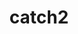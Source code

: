 ---
title: "catch2"
layout: cache
categories: [package, develop]
meta: {"compilers": ["gcc@11.4.0"], "num_specs": 26, "num_specs_by_stack": {"e4s": 13, "hep": 13, "root": 26}, "oss": ["ubuntu22.04"], "platforms": ["linux"], "stacks": ["e4s", "hep", "root"], "targets": ["x86_64_v3"], "versions": ["3.8.0"]}
spec_details: [{"compiler": "gcc@11.4.0", "hash": "27fumhwur3vvbm2wsvcubjwdm6jy7kbf", "os": "ubuntu22.04", "platform": "linux", "size": "-", "stacks": ["e4s", "root"], "target": "x86_64_v3", "variants": ["build_system=cmake", "build_type=Release", "cxxstd=17", "generator=make", "~ipo", "+pic", "~shared"], "versions": ["3.8.0"]}, {"compiler": "gcc@11.4.0", "hash": "3z4w5xyjbk2p2tuwbwhgzu7qvro5lleb", "os": "ubuntu22.04", "platform": "linux", "size": "-", "stacks": ["hep", "root"], "target": "x86_64_v3", "variants": ["build_system=cmake", "build_type=Release", "cxxstd=17", "generator=make", "~ipo", "+pic", "~shared"], "versions": ["3.8.0"]}, {"compiler": "gcc@11.4.0", "hash": "4fpbzxiqlk2vavh7evubm5hsoezwhnz7", "os": "ubuntu22.04", "platform": "linux", "size": "-", "stacks": ["hep", "root"], "target": "x86_64_v3", "variants": ["build_system=cmake", "build_type=Release", "cxxstd=17", "generator=make", "~ipo", "+pic", "~shared"], "versions": ["3.8.0"]}, {"compiler": "gcc@11.4.0", "hash": "5cliv7iertkra3v3b6df5mlt7ism4ayq", "os": "ubuntu22.04", "platform": "linux", "size": "-", "stacks": ["hep", "root"], "target": "x86_64_v3", "variants": ["build_system=cmake", "build_type=Release", "cxxstd=17", "generator=make", "~ipo", "+pic", "~shared"], "versions": ["3.8.0"]}, {"compiler": "gcc@11.4.0", "hash": "5dhhqoxexv3etfnmxodqjfh5xt3akncc", "os": "ubuntu22.04", "platform": "linux", "size": "-", "stacks": ["hep", "root"], "target": "x86_64_v3", "variants": ["build_system=cmake", "build_type=Release", "cxxstd=17", "generator=make", "~ipo", "+pic", "~shared"], "versions": ["3.8.0"]}, {"compiler": "gcc@11.4.0", "hash": "6dczwgiiueyxe437wvnzplieiywppxt2", "os": "ubuntu22.04", "platform": "linux", "size": "-", "stacks": ["hep", "root"], "target": "x86_64_v3", "variants": ["build_system=cmake", "build_type=Release", "cxxstd=17", "generator=make", "~ipo", "+pic", "~shared"], "versions": ["3.8.0"]}, {"compiler": "gcc@11.4.0", "hash": "737ohntdigcgo537wnpfi44ubjrqyaov", "os": "ubuntu22.04", "platform": "linux", "size": "-", "stacks": ["hep", "root"], "target": "x86_64_v3", "variants": ["build_system=cmake", "build_type=Release", "cxxstd=17", "generator=make", "~ipo", "+pic", "~shared"], "versions": ["3.8.0"]}, {"compiler": "gcc@11.4.0", "hash": "7znwrryas6cd5tomr4jtimxxw63za2e7", "os": "ubuntu22.04", "platform": "linux", "size": "-", "stacks": ["e4s", "root"], "target": "x86_64_v3", "variants": ["build_system=cmake", "build_type=Release", "cxxstd=17", "generator=make", "~ipo", "+pic", "~shared"], "versions": ["3.8.0"]}, {"compiler": "gcc@11.4.0", "hash": "aaylaapyhqk4ilgfeetheylzikepuo2e", "os": "ubuntu22.04", "platform": "linux", "size": "-", "stacks": ["hep", "root"], "target": "x86_64_v3", "variants": ["build_system=cmake", "build_type=Release", "cxxstd=17", "generator=make", "~ipo", "+pic", "~shared"], "versions": ["3.8.0"]}, {"compiler": "gcc@11.4.0", "hash": "acw7uiv7adoxchrkdvxtt6apfh5ulqqm", "os": "ubuntu22.04", "platform": "linux", "size": "-", "stacks": ["e4s", "root"], "target": "x86_64_v3", "variants": ["build_system=cmake", "build_type=Release", "cxxstd=17", "generator=make", "~ipo", "+pic", "~shared"], "versions": ["3.8.0"]}, {"compiler": "gcc@11.4.0", "hash": "b2ugseixal4nkclkbejug5nuttamqak5", "os": "ubuntu22.04", "platform": "linux", "size": "-", "stacks": ["hep", "root"], "target": "x86_64_v3", "variants": ["build_system=cmake", "build_type=Release", "cxxstd=17", "generator=make", "~ipo", "+pic", "~shared"], "versions": ["3.8.0"]}, {"compiler": "gcc@11.4.0", "hash": "h6zz7hwus5gt6qecvioca4lldi6rtkqk", "os": "ubuntu22.04", "platform": "linux", "size": "-", "stacks": ["e4s", "root"], "target": "x86_64_v3", "variants": ["build_system=cmake", "build_type=Release", "cxxstd=17", "generator=make", "~ipo", "+pic", "~shared"], "versions": ["3.8.0"]}, {"compiler": "gcc@11.4.0", "hash": "hh4yo57ajeq77wmeo7j5y6g52kyexpe5", "os": "ubuntu22.04", "platform": "linux", "size": "-", "stacks": ["e4s", "root"], "target": "x86_64_v3", "variants": ["build_system=cmake", "build_type=Release", "cxxstd=17", "generator=make", "~ipo", "+pic", "~shared"], "versions": ["3.8.0"]}, {"compiler": "gcc@11.4.0", "hash": "jqubsh3nqyj3ra6pcqpebz7pzrowt3pz", "os": "ubuntu22.04", "platform": "linux", "size": "-", "stacks": ["hep", "root"], "target": "x86_64_v3", "variants": ["build_system=cmake", "build_type=Release", "cxxstd=17", "generator=make", "~ipo", "+pic", "~shared"], "versions": ["3.8.0"]}, {"compiler": "gcc@11.4.0", "hash": "l56rd5huxmalkz2tovzdjkf523gtv4ns", "os": "ubuntu22.04", "platform": "linux", "size": "-", "stacks": ["e4s", "root"], "target": "x86_64_v3", "variants": ["build_system=cmake", "build_type=Release", "cxxstd=17", "generator=make", "~ipo", "+pic", "~shared"], "versions": ["3.8.0"]}, {"compiler": "gcc@11.4.0", "hash": "rrzgcey6t6eymgfrm4fgkbynpdnta5je", "os": "ubuntu22.04", "platform": "linux", "size": "-", "stacks": ["e4s", "root"], "target": "x86_64_v3", "variants": ["build_system=cmake", "build_type=Release", "cxxstd=17", "generator=make", "~ipo", "+pic", "~shared"], "versions": ["3.8.0"]}, {"compiler": "gcc@11.4.0", "hash": "scu77z7rtmgwokdepweazvynxcrddfyn", "os": "ubuntu22.04", "platform": "linux", "size": "-", "stacks": ["e4s", "root"], "target": "x86_64_v3", "variants": ["build_system=cmake", "build_type=Release", "cxxstd=17", "generator=make", "~ipo", "+pic", "~shared"], "versions": ["3.8.0"]}, {"compiler": "gcc@11.4.0", "hash": "t5wowchmeud32xesrpwtl3yn5fe5hwqs", "os": "ubuntu22.04", "platform": "linux", "size": "-", "stacks": ["hep", "root"], "target": "x86_64_v3", "variants": ["build_system=cmake", "build_type=Release", "cxxstd=17", "generator=make", "~ipo", "+pic", "~shared"], "versions": ["3.8.0"]}, {"compiler": "gcc@11.4.0", "hash": "tbtpjlvadixlfrkvynxlr2pf7j2saylm", "os": "ubuntu22.04", "platform": "linux", "size": "-", "stacks": ["e4s", "root"], "target": "x86_64_v3", "variants": ["build_system=cmake", "build_type=Release", "cxxstd=17", "generator=make", "~ipo", "+pic", "~shared"], "versions": ["3.8.0"]}, {"compiler": "gcc@11.4.0", "hash": "tfhy2soh6p3kthwgrmmjebxlxvg3pvqu", "os": "ubuntu22.04", "platform": "linux", "size": "-", "stacks": ["e4s", "root"], "target": "x86_64_v3", "variants": ["build_system=cmake", "build_type=Release", "cxxstd=17", "generator=make", "~ipo", "+pic", "~shared"], "versions": ["3.8.0"]}, {"compiler": "gcc@11.4.0", "hash": "tuq5gh3afdcq464zxjlvocicfeg3vrv5", "os": "ubuntu22.04", "platform": "linux", "size": "-", "stacks": ["e4s", "root"], "target": "x86_64_v3", "variants": ["build_system=cmake", "build_type=Release", "cxxstd=17", "generator=make", "~ipo", "+pic", "~shared"], "versions": ["3.8.0"]}, {"compiler": "gcc@11.4.0", "hash": "u7bjw72khb2arj3m5yxakehqnlmpukij", "os": "ubuntu22.04", "platform": "linux", "size": "-", "stacks": ["hep", "root"], "target": "x86_64_v3", "variants": ["build_system=cmake", "build_type=Release", "cxxstd=17", "generator=make", "~ipo", "+pic", "~shared"], "versions": ["3.8.0"]}, {"compiler": "gcc@11.4.0", "hash": "xvdehipx3uzm7iud3rwedna4zkko4tfu", "os": "ubuntu22.04", "platform": "linux", "size": "-", "stacks": ["e4s", "root"], "target": "x86_64_v3", "variants": ["build_system=cmake", "build_type=Release", "cxxstd=17", "generator=make", "~ipo", "+pic", "~shared"], "versions": ["3.8.0"]}, {"compiler": "gcc@11.4.0", "hash": "zhqxsqav4nevs5jt2zh4bpo2sj3mv47k", "os": "ubuntu22.04", "platform": "linux", "size": "-", "stacks": ["hep", "root"], "target": "x86_64_v3", "variants": ["build_system=cmake", "build_type=Release", "cxxstd=17", "generator=make", "~ipo", "+pic", "~shared"], "versions": ["3.8.0"]}, {"compiler": "gcc@11.4.0", "hash": "zlo7ezzrsnxxg6go234lchpsvuiykttw", "os": "ubuntu22.04", "platform": "linux", "size": "-", "stacks": ["e4s", "root"], "target": "x86_64_v3", "variants": ["build_system=cmake", "build_type=Release", "cxxstd=17", "generator=make", "~ipo", "+pic", "~shared"], "versions": ["3.8.0"]}, {"compiler": "gcc@11.4.0", "hash": "zmt4sno6lxr4rrro5tcet7qsaph5f6gy", "os": "ubuntu22.04", "platform": "linux", "size": "-", "stacks": ["hep", "root"], "target": "x86_64_v3", "variants": ["build_system=cmake", "build_type=Release", "cxxstd=17", "generator=make", "~ipo", "+pic", "~shared"], "versions": ["3.8.0"]}]
---
